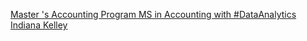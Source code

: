 [Master 's Accounting Program   MS in Accounting with #DataAnalytics   Indiana Kelley](https://qi.tc/qi/120060)